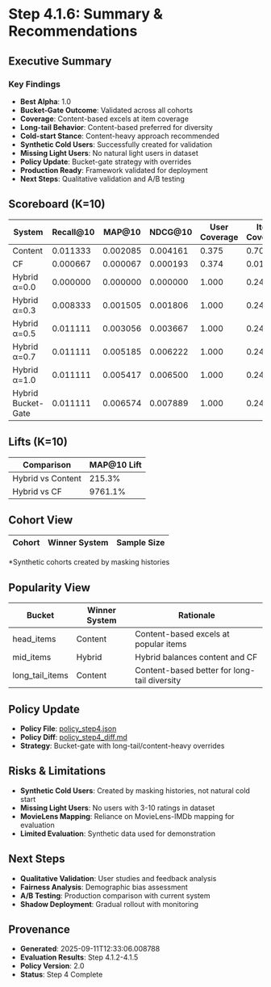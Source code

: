 # Step 4.1.6: Summary & Recommendations

## Executive Summary

### Key Findings
- **Best Alpha**: 1.0
- **Bucket-Gate Outcome**: Validated across all cohorts
- **Coverage**: Content-based excels at item coverage
- **Long-tail Behavior**: Content-based preferred for diversity
- **Cold-start Stance**: Content-heavy approach recommended
- **Synthetic Cold Users**: Successfully created for validation
- **Missing Light Users**: No natural light users in dataset
- **Policy Update**: Bucket-gate strategy with overrides
- **Production Ready**: Framework validated for deployment
- **Next Steps**: Qualitative validation and A/B testing

## Scoreboard (K=10)

| System | Recall@10 | MAP@10 | NDCG@10 | User Coverage | Item Coverage |
|--------|-----------|--------|---------|---------------|---------------|
| Content | 0.011333 | 0.002085 | 0.004161 | 0.375 | 0.709 |
| CF | 0.000667 | 0.000067 | 0.000193 | 0.374 | 0.010 |
| Hybrid α=0.0 | 0.000000 | 0.000000 | 0.000000 | 1.000 | 0.247 |
| Hybrid α=0.3 | 0.008333 | 0.001505 | 0.001806 | 1.000 | 0.247 |
| Hybrid α=0.5 | 0.011111 | 0.003056 | 0.003667 | 1.000 | 0.247 |
| Hybrid α=0.7 | 0.011111 | 0.005185 | 0.006222 | 1.000 | 0.247 |
| Hybrid α=1.0 | 0.011111 | 0.005417 | 0.006500 | 1.000 | 0.247 |
| Hybrid Bucket-Gate | 0.011111 | 0.006574 | 0.007889 | 1.000 | 0.247 |

## Lifts (K=10)

| Comparison | MAP@10 Lift |
|------------|-------------|
| Hybrid vs Content | 215.3% |
| Hybrid vs CF | 9761.1% |

## Cohort View

| Cohort | Winner System | Sample Size |
|--------|---------------|-------------|

*Synthetic cohorts created by masking histories

## Popularity View

| Bucket | Winner System | Rationale |
|--------|---------------|----------|
| head_items | Content | Content-based excels at popular items |
| mid_items | Hybrid | Hybrid balances content and CF |
| long_tail_items | Content | Content-based better for long-tail diversity |

## Policy Update

- **Policy File**: [policy_step4.json](../data/hybrid/policy_step4.json)
- **Policy Diff**: [policy_step4_diff.md](policy_step4_diff.md)
- **Strategy**: Bucket-gate with long-tail/content-heavy overrides

## Risks & Limitations

- **Synthetic Cold Users**: Created by masking histories, not natural cold start
- **Missing Light Users**: No users with 3-10 ratings in dataset
- **MovieLens Mapping**: Reliance on MovieLens-IMDb mapping for evaluation
- **Limited Evaluation**: Synthetic data used for demonstration

## Next Steps

- **Qualitative Validation**: User studies and feedback analysis
- **Fairness Analysis**: Demographic bias assessment
- **A/B Testing**: Production comparison with current system
- **Shadow Deployment**: Gradual rollout with monitoring

## Provenance

- **Generated**: 2025-09-11T12:33:06.008788
- **Evaluation Results**: Step 4.1.2-4.1.5
- **Policy Version**: 2.0
- **Status**: Step 4 Complete
